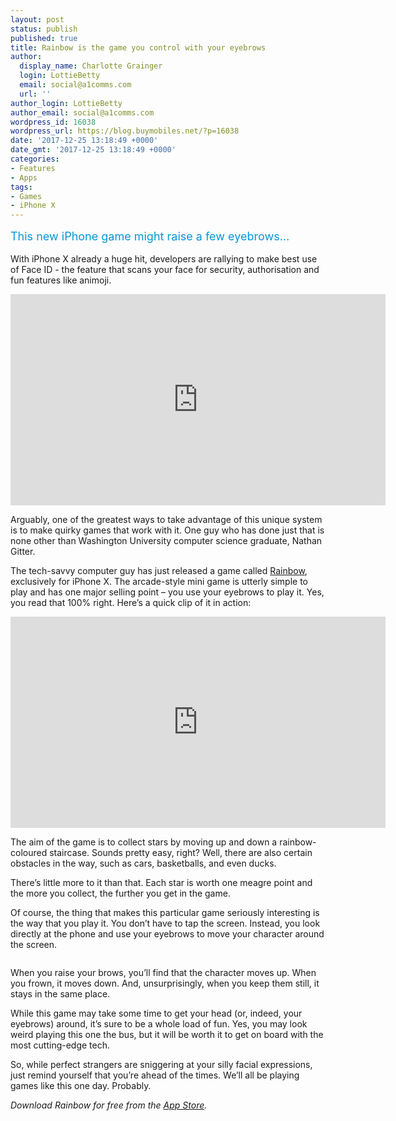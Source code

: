 ```yaml
---
layout: post
status: publish
published: true
title: Rainbow is the game you control with your eyebrows
author:
  display_name: Charlotte Grainger
  login: LottieBetty
  email: social@a1comms.com
  url: ''
author_login: LottieBetty
author_email: social@a1comms.com
wordpress_id: 16038
wordpress_url: https://blog.buymobiles.net/?p=16038
date: '2017-12-25 13:18:49 +0000'
date_gmt: '2017-12-25 13:18:49 +0000'
categories:
- Features
- Apps
tags:
- Games
- iPhone X
---
```

<p><span class="postStandFirst" style="color: #0896d5; line-height: 26px; font-size: 18px;">This new iPhone game might raise a few eyebrows&hellip;</span></p>
<p>With iPhone X already a huge hit, developers are rallying to make best use of Face ID - the feature that scans your face for security, authorisation and fun features like animoji.</p>
<p><iframe src="https://www.youtube.com/embed/Kkq8a6AV3HM" width="600" height="338" frameborder="0" allowfullscreen="allowfullscreen"></iframe></p>
<p>Arguably, one of the greatest ways to take advantage of this unique system is to make quirky games that work with it. One guy who has done just that is none other than Washington University computer science graduate, Nathan Gitter.</p>
<p>The tech-savvy computer guy has just released a game called <a href="https://itunes.apple.com/gb/app/rainbrow/id1312458558?mt=8&amp;ign-itsct=1312458558-1312458558&amp;ign-itscg=0176&amp;ign-mpt=uo%3D4" target="_blank" rel="noopener">Rainbow</a>, exclusively for iPhone X. The arcade-style mini game is utterly simple to play and has one major selling point &ndash; you use your eyebrows to play it. Yes, you read that 100% right. Here&rsquo;s a quick clip of it in action:</p>
<p><iframe src="https://www.youtube.com/embed/9k_9BKA3w_Q" width="600" height="338" frameborder="0" allowfullscreen="allowfullscreen"></iframe></p>
<p>The aim of the game is to collect stars by moving up and down a rainbow-coloured staircase. Sounds pretty easy, right? Well, there are also certain obstacles in the way, such as cars, basketballs, and even ducks.</p>
<p>There&rsquo;s little more to it than that. Each star is worth one meagre point and the more you collect, the further you get in the game.</p>
<p>Of course, the thing that makes this particular game seriously interesting is the way that you play it. You don&rsquo;t have to tap the screen. Instead, you look directly at the phone and use your eyebrows to move your character around the screen.</p>
<p><img class="aligncenter size-full wp-image-16042" src="https://lh3.googleusercontent.com/M1RGyWzd3tx2BsBv7-0wftFjSM4WFSM0B4QEbBreuFl74RVKEgMmO00iLR1xdnExY5RHiIJSiYDfE1dnsqj2v_Y=s0" alt="" /></p>
<p>When you raise your brows, you&rsquo;ll find that the character moves up. When you frown, it moves down. And, unsurprisingly, when you keep them still, it stays in the same place.</p>
<p>While this game may take some time to get your head (or, indeed, your eyebrows) around, it&rsquo;s sure to be a whole load of fun. Yes, you may look weird playing this one the bus, but it will be worth it to get on board with the most cutting-edge tech.</p>
<p>So, while perfect strangers are sniggering at your silly facial expressions, just remind yourself that you&rsquo;re ahead of the times. We&rsquo;ll all be playing games like this one day. Probably.</p>
<p><em>Download Rainbow for free from the <a href="https://itunes.apple.com/gb/app/rainbrow/id1312458558?mt=8" target="_blank" rel="noopener">App Store</a>.</em></p>
